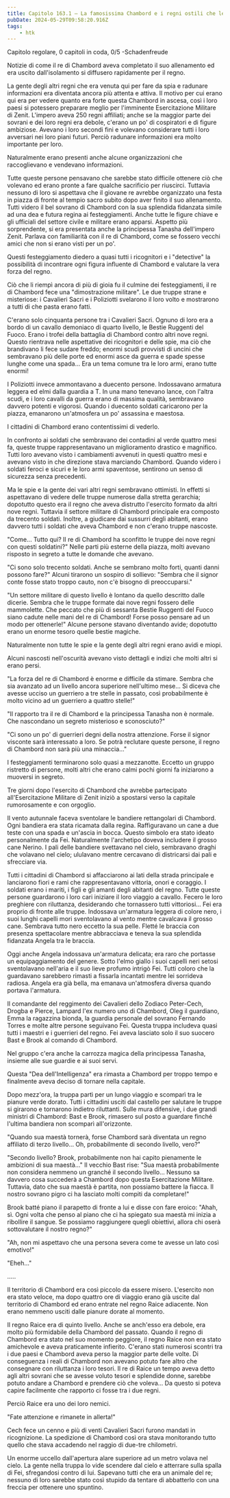 ```yaml
---
title: Capitolo 163.1 – La famosissima Chambord e i regni ostili che le porgono i loro rispetti
pubDate: 2024-05-29T09:58:20.916Z
tags:
    - htk
---
```



Capitolo regolare,
0 capitoli in coda, 0/5
-Schadenfreude


Notizie di come il re di Chambord aveva completato il suo allenamento ed era uscito dall'isolamento si diffusero rapidamente per il regno.


La gente degli altri regni che era venuta qui per fare da spia e radunare informazioni era diventata ancora più attenta e attiva. Il motivo per cui erano qui era per vedere quanto era forte questa Chambord in ascesa, così i loro paesi si potessero preparare meglio per l'imminente Esercitazione Militare di Zenit.
L'impero aveva 250 regni affiliati; anche se la maggior parte dei sovrani e dei loro regni era debole, c'erano un po' di cospiratori e di figure ambiziose. Avevano i loro secondi fini e volevano considerare tutti i loro avversari nei loro piani futuri. Perciò radunare informazioni era molto importante per loro.


Naturalmente erano presenti anche alcune organizzazioni che raccoglievano e vendevano informazioni.


Tutte queste persone pensavano che sarebbe stato difficile ottenere ciò che volevano ed erano pronte a fare qualche sacrificio per riuscirci. Tuttavia nessuno di loro si aspettava che il giovane re avrebbe organizzato una festa in piazza di fronte al tempio sacro subito dopo aver finito il suo allenamento.
Tutti videro il bel sovrano di Chambord con la sua splendida fidanzata simile ad una dea e futura regina ai festeggiamenti. Anche tutte le figure chiave e gli ufficiali del settore civile e militare erano apparsi. Aspetto più sorprendente, si era presentata anche la principessa Tanasha dell'impero Zenit. Parlava con familiarità con il re di Chambord, come se fossero vecchi amici che non si erano visti per un po'.


Questi festeggiamento diedero a quasi tutti i ricognitori e i "detective" la possibilità di incontrare ogni figura influente di Chambord e valutare la vera forza del regno.


Ciò che li riempì ancora di più di gioia fu il culmine dei festeggiamenti, il re di Chambord fece una "dimostrazione militare". Le due truppe strane e misteriose: i Cavalieri Sacri e i Poliziotti svelarono il loro volto e mostrarono a tutti di che pasta erano fatti.


C'erano solo cinquanta persone tra i Cavalieri Sacri. Ognuno di loro era a bordo di un cavallo demoniaco di quarto livello, le Bestie Ruggenti del Fuoco. Erano i trofei della battaglia di Chambord contro altri nove regni. Questo rientrava nelle aspettative dei ricognitori e delle spie, ma ciò che brandivano li fece sudare freddo; enormi scudi provvisti di uncini che sembravano più delle porte ed enormi asce da guerra e spade spesse lunghe come una spada... Era un tema comune tra le loro armi, erano tutte enormi!


I Poliziotti invece ammontavano a duecento persone. Indossavano armatura leggera ed elmi dalla guardia a T. In una mano tenevano lance, con l'altra scudi, e i loro cavalli da guerra erano di massima qualità, sembravano davvero potenti e vigorosi. Quando i duecento soldati caricarono per la piazza, emanarono un'atmosfera un po' assassina e maestosa.


I cittadini di Chambord erano contentissimi di vederlo.


In confronto ai soldati che sembravano dei contadini al verde quattro mesi fa, queste truppe rappresentavano un miglioramento drastico e magnifico. Tutti loro avevano visto i cambiamenti avvenuti in questi quattro mesi e avevano visto in che direzione stava marciando Chambord. Quando videro i soldati feroci e sicuri e le loro armi spaventose, sentirono un senso di sicurezza senza precedenti.


Ma le spie e la gente dei vari altri regni sembravano ottimisti. In effetti si aspettavano di vedere delle truppe numerose dalla stretta gerarchia; dopotutto questo era il regno che aveva distrutto l'esercito formato da altri nove regni. Tuttavia il settore militare di Chambord principale era composto da trecento soldati. Inoltre, a giudicare dai sussurri degli abitanti, erano davvero tutti i soldati che aveva Chambord e non c'erano truppe nascoste.


"Come... Tutto qui? Il re di Chambord ha sconfitto le truppe dei nove regni con questi soldatini?" Nelle parti più esterne della piazza, molti avevano risposto in segreto a tutte le domande che avevano.


"Ci sono solo trecento soldati. Anche se sembrano molto forti, quanti danni possono fare?" Alcuni tirarono un sospiro di sollievo: "Sembra che il signor conte fosse stato troppo cauto, non c'è bisogno di preoccuparsi."


"Un settore militare di questo livello è lontano da quello descritto dalle dicerie. Sembra che le truppe formate dai nove regni fossero delle mammolette. Che peccato che più di sessanta Bestie Ruggenti del Fuoco siano cadute nelle mani del re di Chambord! Forse posso pensare ad un modo per ottenerle!" Alcune persone stavano diventando avide; dopotutto erano un enorme tesoro quelle bestie magiche.


Naturalmente non tutte le spie e la gente degli altri regni erano avidi e miopi.


Alcuni nascosti nell'oscurità avevano visto dettagli e indizi che molti altri si erano persi.


"La forza del re di Chambord è enorme e difficile da stimare. Sembra che sia avanzato ad un livello ancora superiore nell'ultimo mese... Si diceva che avesse ucciso un guerriero a tre stelle in passato, così probabilmente è molto vicino ad un guerriero a quattro stelle!"


"Il rapporto tra il re di Chambord e la principessa Tanasha non è normale. Che nascondano un segreto misterioso e sconosciuto?"


"Ci sono un po' di guerrieri degni della nostra attenzione. Forse il signor visconte sarà interessato a loro. Se potrà reclutare queste persone, il regno di Chambord non sarà più una minaccia..."


I festeggiamenti terminarono solo quasi a mezzanotte. Eccetto un gruppo ristretto di persone, molti altri che erano calmi pochi giorni fa iniziarono a muoversi in segreto.


Tre giorni dopo l'esercito di Chambord che avrebbe partecipato all'Esercitazione Militare di Zenit iniziò a spostarsi verso la capitale rumorosamente e con orgoglio.


Il vento autunnale faceva sventolare le bandiere rettangolari di Chambord. Ogni bandiera era stata ricamata dalla regina. Raffiguravano un cane a due teste con una spada e un'ascia in bocca. Questo simbolo era stato ideato personalmente da Fei. Naturalmente l'archetipo doveva includere il grosso cane Nerino. I pali delle bandiere svettavano nel cielo, sembravano draghi che volavano nel cielo; ululavano mentre cercavano di districarsi dai pali e sfrecciare via.


Tutti i cittadini di Chambord si affacciarono ai lati della strada principale e lanciarono fiori e rami che rappresentavano vittoria, onori e coraggio. I soldati erano i mariti, i figli e gli amanti degli abitanti del regno. Tutte queste persone guardarono i loro cari iniziare il loro viaggio a cavallo. Fecero le loro preghiere con riluttanza, desiderando che tornassero tutti vittoriosi... Fei era proprio di fronte alle truppe. Indossava un'armatura leggera di colore nero, i suoi lunghi capelli mori sventolavano al vento mentre cavalcava il grosso cane. Sembrava tutto nero eccetto la sua pelle. Fletté le braccia con presenza spettacolare mentre abbracciava e teneva la sua splendida fidanzata Angela tra le braccia.


Oggi anche Angela indossava un'armatura delicata; era raro che portasse un equipaggiamento del genere. Sotto l'elmo giallo i suoi capelli neri setosi sventolavano nell'aria e il suo lieve profumo intrigò Fei. Tutti coloro che la guardavano sarebbero rimasti a fissarla incantati mentre lei sorrideva radiosa. Angela era già bella, ma emanava un'atmosfera diversa quando portava l'armatura.


Il comandante del reggimento dei Cavalieri dello Zodiaco Peter-Cech, Drogba e Pierce, Lampard l'ex numero uno di Chambord, Oleg il guardiano, Emma la ragazzina bionda, la guardia personale del sovrano Fernando Torres e molte altre persone seguivano Fei. Questa truppa includeva quasi tutti i maestri e i guerrieri del regno. Fei aveva lasciato solo il suo suocero Bast e Brook al comando di Chambord.


Nel gruppo c'era anche la carrozza magica della principessa Tanasha, insieme alle sue guardie e ai suoi servi.


Questa "Dea dell'Intelligenza" era rimasta a Chambord per troppo tempo e finalmente aveva deciso di tornare nella capitale.


Dopo mezz'ora, la truppa partì per un lungo viaggio e scomparì tra le pianure verde dorato. Tutti i cittadini usciti dal castello per salutare le truppe si girarono e tornarono indietro riluttanti. Sulle mura difensive, i due grandi ministri di Chambord: Bast e Brook, rimasero sul posto a guardare finché l'ultima bandiera non scomparì all'orizzonte.


"Quando sua maestà tornerà, forse Chambord sarà diventata un regno affiliato di terzo livello... Oh, probabilmente di secondo livello, vero?"


"Secondo livello? Brook, probabilmente non hai capito pienamente le ambizioni di sua maestà..." Il vecchio Bast rise: "Sua maestà probabilmente non considera nemmeno un granché il secondo livello... Nessuno sa davvero cosa succederà a Chambord dopo questa Esercitazione Militare. Tuttavia, dato che sua maestà è partita, non possiamo battere la fiacca. Il nostro sovrano pigro ci ha lasciato molti compiti da completare!"


Brook batté piano il parapetto di fronte a lui e disse con fare eroico: "Ahah, sì. Ogni volta che penso al piano che ci ha spiegato sua maestà mi inizia a ribollire il sangue. Se possiamo raggiungere quegli obiettivi, allora chi oserà sottovalutare il nostro regno?"


"Ah, non mi aspettavo che una persona severa come te avesse un lato così emotivo!"


"Eheh..."


.....


Il territorio di Chambord era così piccolo da essere misero. L'esercito non era stato veloce, ma dopo quattro ore di viaggio erano già uscite dal territorio di Chambord ed erano entrate nel regno Raice adiacente. Non erano nemmeno usciti dalle pianure dorate al momento.


Il regno Raice era di quinto livello. Anche se anch'esso era debole, era molto più formidabile della Chambord del passato. Quando il regno di Chambord era stato nel suo momento peggiore, il regno Raice non era stato amichevole e aveva praticamente infierito. C'erano stati numerosi scontri tra i due paesi e Chambord aveva perso la maggior parte delle volte.
Di conseguenza i reali di Chambord non avevano potuto fare altro che consegnare con riluttanza i loro tesori. Il re di Raice un tempo aveva detto agli altri sovrani che se avesse voluto tesori e splendide donne, sarebbe potuto andare a Chambord e prendere ciò che voleva... Da questo si poteva capire facilmente che rapporto ci fosse tra i due regni.


Perciò Raice era uno dei loro nemici.


"Fate attenzione e rimanete in allerta!"


Cech fece un cenno e più di venti Cavalieri Sacri furono mandati in ricognizione. La spedizione di Chambord così ora stava monitorando tutto quello che stava accadendo nel raggio di due-tre chilometri.


Un enorme uccello dall'apertura alare superiore ad un metro volava nel cielo. La gente nella truppa lo vide scendere dal cielo e atterrare sulla spalla di Fei, sfregandosi contro di lui. Sapevano tutti che era un animale del re; nessuno di loro sarebbe stato così stupido da tentare di abbatterlo con una freccia per ottenere uno spuntino.





